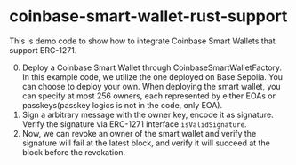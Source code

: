# coinbase-smart-wallet-rust-support

This is demo code to show how to integrate Coinbase Smart Wallets that support ERC-1271.

0. Deploy a Coinbase Smart Wallet through CoinbaseSmartWalletFactory. In this example code, we utilize the one deployed on Base Sepolia. You can choose to deploy your own. When deploying the smart wallet, you can specify at most 256 owners, each represented by either EOAs or passkeys(passkey logics is not in the code, only EOA).
1. Sign a arbitrary message with the owner key, encode it as signature. Verify the signature via ERC-1271 interface `isValidSignature`.
2. Now, we can revoke an owner of the smart wallet and verify the signature will fail at the latest block, and verify it will succeed at the block before the revokation.
